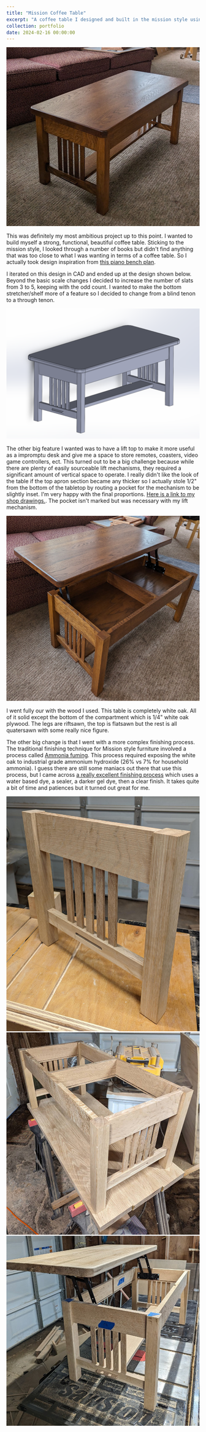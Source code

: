 ```yaml
---
title: "Mission Coffee Table"
excerpt: "A coffee table I designed and built in the mission style using traditional joinery.<br/><img src='/images/CoffeeTable1.jpg' width='70%'>"
collection: portfolio
date: 2024-02-16 00:00:00
---
```


<img src='/images/CoffeeTable1.jpg'>

This was definitely my most ambitious project up to this point. 
I wanted to build myself a strong, functional, beautiful coffee table.
Sticking to the mission style, I looked through a number of books but didn't find anything that was too close to what I was wanting in terms of a coffee table. 
So I actually took design inspiration from [this piano bench plan](https://www.gutenberg.org/cache/epub/23666/pg23666-images.html#A_PIANO_BENCH).

I iterated on this design in CAD and ended up at the design shown below.
Beyond the basic scale changes I decided to increase the number of slats from 3 to 5, keeping with the odd count.
I wanted to make the bottom stretcher/shelf more of a feature so I decided to change from a blind tenon to a through tenon.

<img src='/images/CoffeeTableCAD.png'>

The other big feature I wanted was to have a lift top to make it more useful as a impromptu desk and give me a space to store remotes, coasters, video game controllers, ect.
This turned out to be a big challenge because while there are plenty of easily sourceable lift mechanisms, they required a significant amount of vertical space to operate.
I really didn't like the look of the table if the top apron section became any thicker so I actually stole 1/2" from the bottom of the tabletop by routing a pocket for the mechanism to be slightly inset. 
I'm very happy with the final proportions.
[Here is a link to my shop drawings.](/files/pdf/MissionCoffeeTable.pdf).
The pocket isn't marked but was necessary with my lift mechanism.

<img src='/images/CoffeeTable2.jpg'>

I went fully our with the wood I used. This table is completely white oak. All of it solid except the bottom of the compartment which is 1/4" white oak plywood. The legs are riftsawn, the top is flatsawn but the rest is all quatersawn with some really nice figure. 

The other big change is that I went with a more complex finishing process.
The traditional finishing technique for Mission style furniture involved a process called [Ammonia fuming](https://en.wikipedia.org/wiki/Ammonia_fuming). This process required exposing the white oak to industrial grade ammonium hydroxide (26% vs 7% for household ammonia).
I guess there are still some maniacs out there that use this process, but I came across [a really excellent finishing process](https://homesteadfinishingproducts.com/jeff-jewitts-mission-oak-finish/) which uses a water based dye, a sealer, a darker gel dye, then a clear finish.
It takes quite a bit of time and patiences but it turned out great for me.

<img src='/images/CoffeeTableWIP1.jpg'>
<img src='/images/CoffeeTableWIP2.jpg'>
<img src='/images/CoffeeTableWIP3.jpg'>